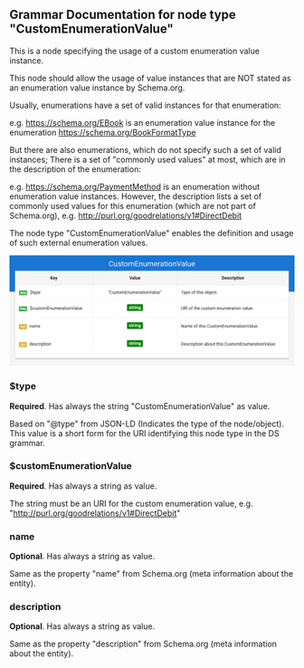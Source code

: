 ## Grammar Documentation for node type "CustomEnumerationValue"

This is a node specifying the usage of a custom enumeration value instance.

This node should allow the usage of value instances that are NOT stated as an enumeration value instance by Schema.org. 

Usually, enumerations have a set of valid instances for that enumeration:

e.g. https://schema.org/EBook is an enumeration value instance for the enumeration https://schema.org/BookFormatType

But there are also enumerations, which do not specify such a set of valid instances; There is a set of "commonly used values" at most, which are in the description of the enumeration:

e.g. https://schema.org/PaymentMethod is an enumeration without enumeration value instances. However, the description lists a set of commonly used values for this enumeration (which are not part of Schema.org), e.g. http://purl.org/goodrelations/v1#DirectDebit

The node type "CustomEnumerationValue" enables the definition and usage of such external enumeration values. 


![Syntax diagram](./Images/CustomEnumerationValue.png)


### $type
**Required**. Has always the string "CustomEnumerationValue" as value.

Based on "@type" from JSON-LD (Indicates the type of the node/object). This value is a short form for the URI identifying this node type in the DS grammar.

### $customEnumerationValue
**Required**. Has always a string as value.

The string must be an URI for the custom enumeration value, e.g. "http://purl.org/goodrelations/v1#DirectDebit"

### name
**Optional**. Has always a string as value.

Same as the property "name" from Schema.org (meta information about the entity).

### description
**Optional**. Has always a string as value.

Same as the property "description" from Schema.org (meta information about the entity).
